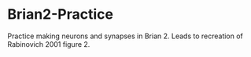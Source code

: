 # Brian2-Practice
 Practice making neurons and synapses in Brian 2. Leads to recreation of Rabinovich 2001 figure 2.

